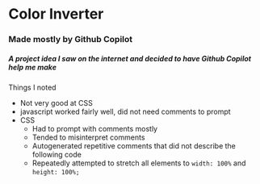 # Color Inverter
### Made mostly by Github Copilot

##### A project idea I saw on the internet and decided to have Github Copilot help me make

Things I noted
 - Not very good at CSS
 - javascript worked fairly well, did not need comments to prompt
 - CSS
     -  Had to prompt with comments mostly
     -  Tended to misinterpret comments
     -  Autogenerated repetitive comments that did not describe the following code
     -  Repeatedly attempted to stretch all elements to `width: 100%` and `height: 100%;`